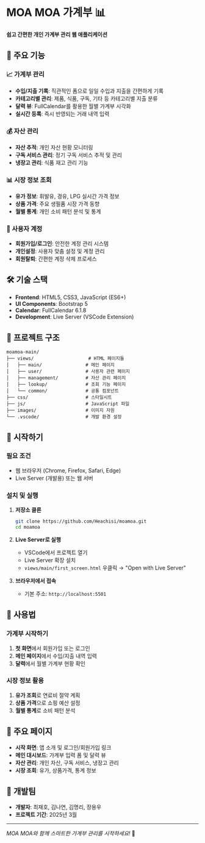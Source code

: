 # MOA MOA 가계부 📊

**쉽고 간편한 개인 가계부 관리 웹 애플리케이션**

## 🌟 주요 기능

### 📈 가계부 관리
- **수입/지출 기록**: 직관적인 폼으로 일일 수입과 지출을 간편하게 기록
- **카테고리별 관리**: 제품, 식품, 구독, 기타 등 카테고리별 지출 분류
- **달력 뷰**: FullCalendar를 활용한 월별 가계부 시각화
- **실시간 등록**: 즉시 반영되는 거래 내역 입력

### 💰 자산 관리
- **자산 추적**: 개인 자산 현황 모니터링
- **구독 서비스 관리**: 정기 구독 서비스 추적 및 관리
- **냉장고 관리**: 식품 재고 관리 기능

### 📊 시장 정보 조회
- **유가 정보**: 휘발유, 경유, LPG 실시간 가격 정보
- **상품 가격**: 주요 생필품 시장 가격 동향
- **월별 통계**: 개인 소비 패턴 분석 및 통계

### 🔐 사용자 계정
- **회원가입/로그인**: 안전한 계정 관리 시스템
- **개인설정**: 사용자 맞춤 설정 및 계정 관리
- **회원탈퇴**: 간편한 계정 삭제 프로세스

## 🛠️ 기술 스택

- **Frontend**: HTML5, CSS3, JavaScript (ES6+)
- **UI Components**: Bootstrap 5
- **Calendar**: FullCalendar 6.1.8
- **Development**: Live Server (VSCode Extension)

## 📁 프로젝트 구조

```
moamoa-main/
├── views/                    # HTML 페이지들
│   ├── main/                # 메인 페이지
│   ├── user/                # 사용자 관련 페이지
│   ├── management/          # 자산 관리 페이지
│   ├── lookup/              # 조회 기능 페이지
│   └── common/              # 공통 컴포넌트
├── css/                     # 스타일시트
├── js/                      # JavaScript 파일
├── images/                  # 이미지 자원
└── .vscode/                 # 개발 환경 설정
```

## 🚀 시작하기

### 필요 조건
- 웹 브라우저 (Chrome, Firefox, Safari, Edge)
- Live Server (개발용) 또는 웹 서버

### 설치 및 실행

1. **저장소 클론**
   ```bash
   git clone https://github.com/Heachisi/moamoa.git
   cd moamoa
   ```

2. **Live Server로 실행**
   - VSCode에서 프로젝트 열기
   - Live Server 확장 설치
   - `views/main/first_screen.html` 우클릭 → "Open with Live Server"

3. **브라우저에서 접속**
   - 기본 주소: `http://localhost:5501`

## 📱 사용법

### 가계부 시작하기
1. **첫 화면**에서 회원가입 또는 로그인
2. **메인 페이지**에서 수입/지출 내역 입력
3. **달력**에서 월별 가계부 현황 확인

### 시장 정보 활용
1. **유가 조회**로 연료비 절약 계획
2. **상품 가격**으로 쇼핑 예산 설정
3. **월별 통계**로 소비 패턴 분석

## 🎯 주요 페이지

- **시작 화면**: 앱 소개 및 로그인/회원가입 링크
- **메인 대시보드**: 가계부 입력 폼 및 달력 뷰
- **자산 관리**: 개인 자산, 구독 서비스, 냉장고 관리
- **시장 조회**: 유가, 상품가격, 통계 정보


## 👥 개발팀

- **개발자**: 최재호, 김나연, 김명리, 장용우
- **프로젝트 기간**: 2025년 3월

---

*MOA MOA와 함께 스마트한 가계부 관리를 시작하세요!* 💪
